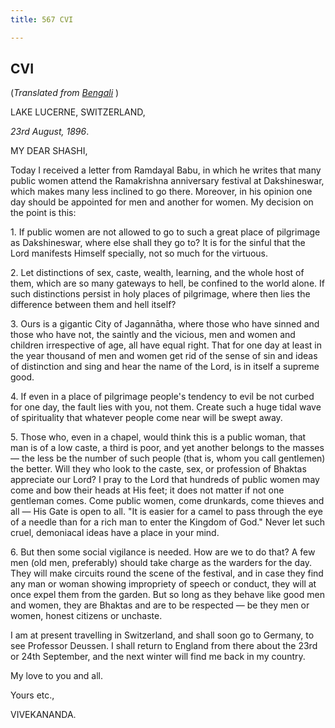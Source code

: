```yaml
---
title: 567 CVI

---
```

  

  


## CVI

(*Translated from [Bengali](b7300e6106.pdf)* )

LAKE LUCERNE, SWITZERLAND,

*23rd August, 1896*.

MY DEAR SHASHI,

Today I received a letter from Ramdayal Babu, in which he writes that
many public women attend the Ramakrishna anniversary festival at
Dakshineswar, which makes many less inclined to go there. Moreover, in
his opinion one day should be appointed for men and another for women.
My decision on the point is this:

1\. If public women are not allowed to go to such a great place of
pilgrimage as Dakshineswar, where else shall they go to? It is for the
sinful that the Lord manifests Himself specially, not so much for the
virtuous.

2\. Let distinctions of sex, caste, wealth, learning, and the whole host
of them, which are so many gateways to hell, be confined to the world
alone. If such distinctions persist in holy places of pilgrimage, where
then lies the difference between them and hell itself?

3\. Ours is a gigantic City of Jagannātha, where those who have sinned
and those who have not, the saintly and the vicious, men and women and
children irrespective of age, all have equal right. That for one day at
least in the year thousand of men and women get rid of the sense of sin
and ideas of distinction and sing and hear the name of the Lord, is in
itself a supreme good.

4\. If even in a place of pilgrimage people's tendency to evil be not
curbed for one day, the fault lies with you, not them. Create such a
huge tidal wave of spirituality that whatever people come near will be
swept away.

5\. Those who, even in a chapel, would think this is a public woman,
that man is of a low caste, a third is poor, and yet another belongs to
the masses — the less be the number of such people (that is, whom you
call gentlemen) the better. Will they who look to the caste, sex, or
profession of Bhaktas appreciate our Lord? I pray to the Lord that
hundreds of public women may come and bow their heads at His feet; it
does not matter if not one gentleman comes. Come public women, come
drunkards, come thieves and all — His Gate is open to all. "It is easier
for a camel to pass through the eye of a needle than for a rich man to
enter the Kingdom of God." Never let such cruel, demoniacal ideas have a
place in your mind.

6\. But then some social vigilance is needed. How are we to do that? A
few men (old men, preferably) should take charge as the warders for the
day. They will make circuits round the scene of the festival, and in
case they find any man or woman showing impropriety of speech or
conduct, they will at once expel them from the garden. But so long as
they behave like good men and women, they are Bhaktas and are to be
respected — be they men or women, honest citizens or unchaste.

I am at present travelling in Switzerland, and shall soon go to Germany,
to see Professor Deussen. I shall return to England from there about the
23rd or 24th September, and the next winter will find me back in my
country.

My love to you and all.

Yours etc.,

VIVEKANANDA.